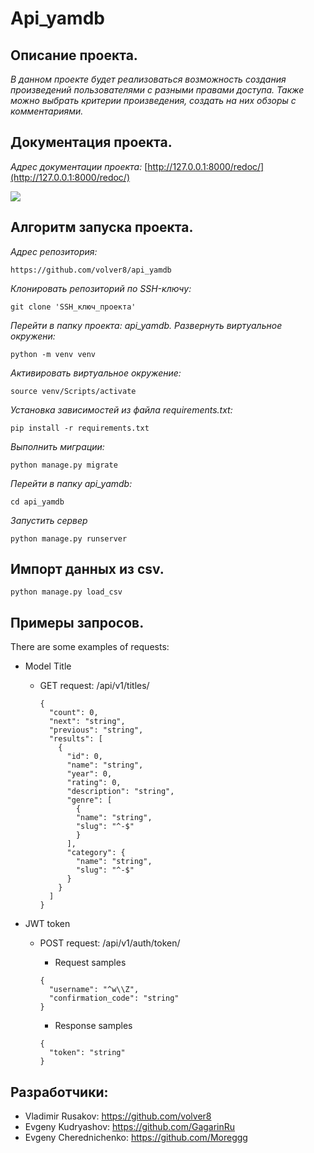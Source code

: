 # Api_yamdb

## Описание проекта.
*В данном проекте будет реализоваться возможность создания произведений пользователями с разными правами доступа.*
*Также можно выбрать критерии произведения, создать на них обзоры с комментариями.*

## Документация проекта.
*Адрес документации проекта:* [http://127.0.0.1:8000/redoc/](http://127.0.0.1:8000/redoc/)

![](https://www.ibexa.co/var/site/storage/images/_aliases/ibexa_content_full/3/4/1/0/300143-1-eng-GB/d4255a27c1fa-AdobeStock_261705271_What-is-an-API.jpeg)

## Алгоритм запуска проекта.
*Адрес репозитория:*
```
https://github.com/volver8/api_yamdb
```
*Клонировать репозиторий по SSH-ключу:*
```
git clone 'SSH_ключ_проекта'
```
*Перейти в папку проекта: api_yamdb.*
*Развернуть виртуальное окружени:*
```
python -m venv venv
```
*Активировать виртуальное окружение:*
```
source venv/Scripts/activate
```
*Установка зависимостей из файла requirements.txt:*
```
pip install -r requirements.txt
```
*Выполнить миграции:*
```
python manage.py migrate
```
*Перейти в папку api_yamdb:*
```
cd api_yamdb
```
*Запустить сервер*
```
python manage.py runserver 
```

## Импорт данных из csv.
```
python manage.py load_csv
```
## Примеры запросов.
There are some examples of requests:
  -  Model Title

      - GET request: /api/v1/titles/
          ```
          {
            "count": 0,
            "next": "string",
            "previous": "string",
            "results": [
              {
                "id": 0,
                "name": "string",
                "year": 0,
                "rating": 0,
                "description": "string",
                "genre": [
                  {
                  "name": "string",
                  "slug": "^-$"
                  }
                ],
                "category": {
                  "name": "string",
                  "slug": "^-$"
                }
              }
            ]
          }
          ```
       
  -  JWT token

      - POST request: /api/v1/auth/token/

        - Request samples
        ```
        {
          "username": "^w\\Z",
          "confirmation_code": "string"
        }
        ```
        - Response samples
        ```
        {
          "token": "string"
        }
        ```

## Разработчики:

- Vladimir Rusakov: https://github.com/volver8
- Evgeny Kudryashov: https://github.com/GagarinRu
- Evgeny Cherednichenko: https://github.com/Moreggg
